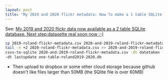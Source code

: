 ```yaml
---
layout: post
title: "My 2019 and 2020 flickr metadata: How To make a 1 table SQLite version"
---
```


See: [My 2019 and 2020 flickr data now available as a 2 table SQLite database. Next step:datasette real soon now :-)](http://rolandtanglao.com/2021/03/24/p1-roland-flickr-metadata-2019-2020-sqlite/)

```bash
cp 2019-roland-flickr-metadata.csv 2020-and-2019-roland-flickr-metadata.csv
tail -n +2 2020-roland-flickr-metadata.csv >> 2020-and-2019-roland-flickr-metadata.csv
csvs-to-sqlite 2020-and-2019-roland-flickr-metadata.csv -dt datetaken -dt dateupload\
-dt lastupdate one-table-roland2019-2020.db
```

* Then upload to dropbox or some other cloud storage because github doesn't like files larger than 50MB (the SQlite file is over 60MB)